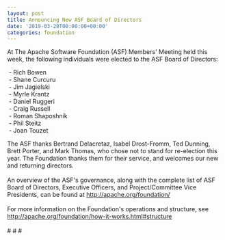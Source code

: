 ```yaml
---
layout: post
title: Announcing New ASF Board of Directors
date: '2019-03-28T00:00:00+00:00'
categories: foundation
---
```

<p>At The Apache Software Foundation (ASF) Members' Meeting held this week, the following individuals were elected to the ASF Board of Directors:</p> 
  <p>&nbsp;- Rich Bowen<br />&nbsp;- Shane Curcuru<br />&nbsp;- Jim Jagielski<br />&nbsp;- Myrle Krantz<br />&nbsp;- Daniel Ruggeri<br />&nbsp;- Craig Russell<br />&nbsp;- Roman Shaposhnik<br />&nbsp;- Phil Steitz<br />&nbsp;- Joan Touzet</p> 
  <div>The ASF thanks Bertrand Delacretaz, Isabel Drost-Fromm, Ted Dunning, Brett Porter, and Mark Thomas, who chose not to stand for re-election this year. The Foundation thanks them for their service, and welcomes our new and returning directors.</div> 
  <div><br /></div> 
  <div>An overview of the ASF's governance, along with the complete list of ASF Board of Directors, Executive Officers, and Project/Committee Vice Presidents, can be found at <a href="http://apache.org/foundation/">http://apache.org/foundation/</a></div> 
  <div><br /></div> 
  <div>For more information on the Foundation's operations and structure, see <a href="http://apache.org/foundation/how-it-works.html#structure">http://apache.org/foundation/how-it-works.html#structure</a></div> 
  <div><br /></div> 
  <div># # #</div>
